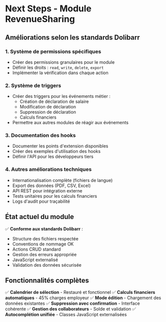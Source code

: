 # Next Steps - Module RevenueSharing

## Améliorations selon les standards Dolibarr

### 1. Système de permissions spécifiques
- Créer des permissions granulaires pour le module
- Définir les droits : `read`, `write`, `delete`, `export`
- Implémenter la vérification dans chaque action

### 2. Système de triggers
- Créer des triggers pour les événements métier :
  - Création de déclaration de salaire
  - Modification de déclaration
  - Suppression de déclaration
  - Calculs financiers
- Permettre aux autres modules de réagir aux événements

### 3. Documentation des hooks
- Documenter les points d'extension disponibles
- Créer des exemples d'utilisation des hooks
- Définir l'API pour les développeurs tiers

### 4. Autres améliorations techniques
- Internationalisation complète (fichiers de langue)
- Export des données (PDF, CSV, Excel)
- API REST pour intégration externe
- Tests unitaires pour les calculs financiers
- Logs d'audit pour traçabilité

## État actuel du module

✅ **Conforme aux standards Dolibarr** :
- Structure des fichiers respectée
- Conventions de nommage OK
- Actions CRUD standard
- Gestion des erreurs appropriée
- JavaScript externalisé
- Validation des données sécurisée

## Fonctionnalités complètes

✅ **Calendrier de sélection** - Restauré et fonctionnel
✅ **Calculs financiers automatiques** - 45% charges employeur
✅ **Mode édition** - Chargement des données existantes
✅ **Suppression avec confirmation** - Interface cohérente
✅ **Gestion des collaborateurs** - Solde et validation
✅ **Autocomplétion unifiée** - Classes JavaScript externalisées